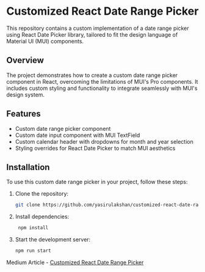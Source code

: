 # Customized React Date Range Picker

This repository contains a custom implementation of a date range picker using React Date Picker library, tailored to fit the design language of Material UI (MUI) components.

## Overview

The project demonstrates how to create a custom date range picker component in React, overcoming the limitations of MUI's Pro components. It includes custom styling and functionality to integrate seamlessly with MUI's design system.

## Features

- Custom date range picker component
- Custom date input component with MUI TextField
- Custom calendar header with dropdowns for month and year selection
- Styling overrides for React Date Picker to match MUI aesthetics

## Installation

To use this custom date range picker in your project, follow these steps:

1. Clone the repository:

   ```bash
   git clone https://github.com/yasirulakshan/customized-react-date-range-picker.git
   ```

2. Install dependencies:

   ```bash
    npm install
   ```

3. Start the development server:
   ```bash
   npm run start
   ```

Medium Article - [Customized React Date Range Picker](https://medium.com/@yasiru1999/create-a-custom-date-range-picker-using-react-date-picker-cc65cf0758bf)
